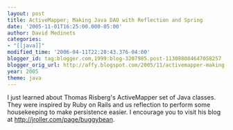 ```yaml
---
layout: post
title: ActiveMapper; Making Java DAO with Reflection and Spring
date: '2005-11-01T16:25:00.000-05:00'
author: David Medinets
categories:
- "[[java]]"
modified_time: '2006-04-11T22:20:43.376-04:00'
blogger_id: tag:blogger.com,1999:blog-3207985.post-113088084647058257
blogger_orig_url: http://affy.blogspot.com/2005/11/activemapper-making-java-dao-with.md
year: 2005
theme: java
---
```


I just learned about Thomas Risberg's ActiveMapper set of Java classes. They were inspired by Ruby on Rails and us
reflection to perform some housekeeping to make persistence easier. I encourage you to visit his blog at
http://jroller.com/page/buggybean.